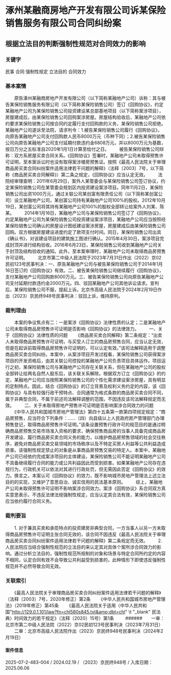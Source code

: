 # 涿州某融商房地产开发有限公司诉某保险销售服务有限公司合同纠纷案
## 根据立法目的判断强制性规范对合同效力的影响
### 关键字
民事 合同 强制性规定 立法目的 合同效力
### 基本案情
　　原告涿州某融商房地产开发有限公司（以下简称某融地产公司）诉称：其与被告某保险销售服务有限公司（以下简称某保险销售公司）签订《回购协议》，约定某融地产公司为某保险销售公司投资建设某总部基地项目（以下简称案涉项目），房屋建成后，由某保险销售公司回购案涉房屋。房屋结构验收后，某融地产公司依约要求某保险销售公司按合同约定履行支付回购款的义务，某保险销售公司拒绝。某融地产公司遂诉至法院，请求判令：1.被告某保险销售公司履行《回购协议》，向原告某融地产公司支付回购款人民币8000万元（币种下同）；2.被告某保险销售公司向原告某融地产公司支付延期付款违约金6808万元，并以8000万元为基数，按日万分之五标准自2020年1月1日计算至给付之日。
　　被告某保险销售公司辩称：双方系房屋买卖合同关系。《回购协议》签署时，某融地产公司未取得预售许可证明，至本案诉讼时也没有取得案涉楼房预售证。按照《最高人民法院关于审理商品房买卖合同纠纷案件适用法律若干问题的解释》（法释〔2003〕7号，以下简称《商品房买卖合同解释》）第二条之规定，《回购协议》应当认定无效。
　　法院经审理查明：2011年6月29日，案外人某管委会与某保险销售公司签订协议，约定某保险销售公司在某管委会规划区内投资建设案涉项目。同年11月2日，某保险销售公司出资1000万元，通过关联公司某创富有限责任公司（以下简称某创富公司）设立某融地产公司，某创富公司持有某融地产公司100%的股权。2012年10月19日，某创富公司将其持有某融地产公司100%的股权全部转让给案外人刘某、陈某。
　　2014年1月16日，某融地产公司与某保险销售公司签订了《回购协议》，约定某融地产公司为某保险销售公司投资建设案涉项目，某融地产公司应当按照经某保险销售公司确认的房屋设计图纸建设案涉房屋，房屋建成后由某保险销售公司回购。双方根据房屋建设进度约定了款项支付时间。同日，某保险销售公司出具《确认书》，对该建设项目的建筑施工图进行确认。2015年4月30日，案涉项目完成封顶并进行结构验收。2016年6月23日，某保险销售公司收到某融地产公司关于封顶及结构验收的通知。此外，至本案审理时，某融地产公司未取得商品房预售许可证明。
　　北京市第二中级人民法院于2023年7月31日作出（2022）京02民初123号民事判决：一、原告某融地产公司与被告某保险销售公司于2014年1月16日签订的《回购协议》有效。二、被告某保险销售公司继续履行《回购协议》，支付某融地产公司回购款8000万元。三、被告某保险销售公司向原告某融地产公司支付延期付款违约金2000万元。四、驳回某融地产公司其他诉讼请求。宣判后，某保险销售公司不服，提起上诉。北京市高级人民法院于2024年2月19日作出（2023）京民终948号民事判决：驳回上诉，维持原判。
### 裁判理由
　　本案的争议焦点有二：一是案涉《回购协议》法律性质的认定；二是某融地产公司未取得商品房预售许可证明是否影响《回购协议》的法律效力。
　　一、关于《回购协议》法律性质的问题
　　《商品房买卖合同解释》第二条规定：“出卖人未取得商品房预售许可证明，与买受人订立的商品房预售合同，应当认定无效，但是在起诉前取得商品房预售许可证明的，可以认定有效。”该司法解释适用于调整商品房买卖合同纠纷。本案中，从案涉项目开发过程看，某保险销售公司获得案涉项目的开发资格后，由其关联公司控投的某融地产公司负责项目具体运作。项目运行之初，某保险销售公司与某融地产公司存在关联关系，但在某融地产公司的股权全部转让给两名自然人股东后，该关联关系解除。根据双方订立《回购协议》的约定，某融地产公司应当按照某保险销售公司的个性化需求建设案涉房屋，具有明显的定制特点。因此，结合《回购协议》的订立背景及权利义务约定的内容，该《回购协议》与具有较强行政干预特点、合同通常为格式条款的商品房买卖合同不同，属于非典型合同，不属于前述司法解释调整的范围，不因违反该司法解释规定而无效。
　　二、关于未取得房地产预售许可证明是否影响案涉合同效力的问题
　　《中华人民共和国城市房地产管理法》第四十五条第一款第四项规定规定：“商品房预售，应当符合下列条件：……（四）向县级以上人民政府房产管理部门办理预售登记，取得商品房预售许可证明。”该条设置预售行政许可的规范目的是通过明确商品房预售交易市场准入资格的要求，确保预售商品房的当事人具备完成商品房开发建设、履行商品房买卖合同义务的能力，以维护商品房预售领域的社会交往秩序，避免对商品房买卖交易领域的市场秩序以及不特定买房人利益等公共利益造成损害。该强制性规定禁止的对象是从事商品房预售交易的特定人。本案中，某融地产公司已经依约完成案涉项目的主体建设，某保险销售公司不能证明某融地产公司不具备继续履行合同的能力或公共利益因此而受到损害。如果某融地产公司存在违规行为，行政机关可以依法对其进行行政处罚，但无需因此否定《回购协议》的效力。换言之，本案认可《回购协议》的效力，既不影响城市房地产管理法上述立法目的的实现，又维护了意思自治、诚实信用的民法基本原则。
　　综上，某融地产公司未取得预售许可证明不影响案涉合同效力。案涉《回购协议》系合同双方真实意思表示，不违反法律法规强制性规定，应当认定其合法有效，某保险销售公司应当依约履行合同义务。
### 裁判要旨
　　1. 对于兼具买卖和承揽特点的投资建房非典型合同，一方当事人以另一方未取得商品房预售许可证明主张合同无效的，该合同不因违反《最高人民法院关于审理商品房买卖合同纠纷案件适用法律若干问题的解释》第二条规定而无效。
　　2.人民法院应当结合强制性规范的立法目的来认定其对具体个案所涉合同效力的影响。通过分析立法目的，强制性规范所规制的对象和场景与特定合同所约定的内容不相同，认定合同有效不会导致公共利益受到损害的，此种情形下即使违反强制性规范并不必然导致合同无效。
### 关联索引
　　《最高人民法院关于审理商品房买卖合同纠纷案件适用法律若干问题的解释》（法释〔2003〕7号，2020年修正）第2条
　　《中华人民共和国城市房地产管理法》（2019年修正）第45条
　　《最高人民法院关于适用〈中华人民共和国"http://129.0.1.101/law?fn=chl580s845.txt&amp;dbt=chl" \t "_blank" 民法典〉时间效力的若干规定》（法释〔2020〕15号）第1条
　　
######　　一审：北京市第二中级人民法院（2022）京02民初123号民事判决（2023年7月31日）
　　二审：北京市高级人民法院作出（2023）京民终948号民事判决（2024年2月19日）
#### 案件信息
2025-07-2-483-004 / 2024.02.19 / （2023）京民终948号 / 入库日期：2025.06.06
